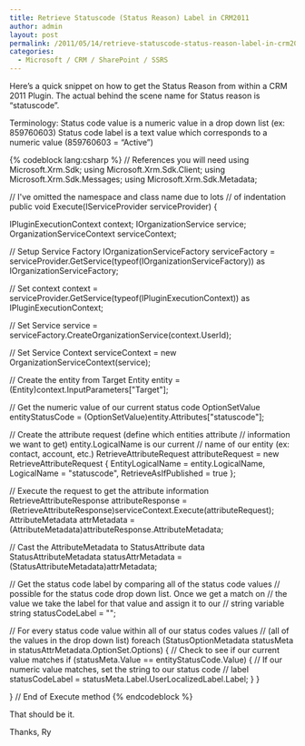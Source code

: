 ```yaml
---
title: Retrieve Statuscode (Status Reason) Label in CRM2011
author: admin
layout: post
permalink: /2011/05/14/retrieve-statuscode-status-reason-label-in-crm2011/
categories:
  - Microsoft / CRM / SharePoint / SSRS
---
```


Here’s a quick snippet on how to get the Status Reason from within a CRM 2011 Plugin. The actual behind the scene name for Status reason is “statuscode”.

Terminology:
Status code value is a numeric value in a drop down list (ex: 859760603)
Status code label is a text value which corresponds to a numeric value (859760603 = “Active”)

{% codeblock lang:csharp %}
// References you will need
using Microsoft.Xrm.Sdk;
using Microsoft.Xrm.Sdk.Client;
using Microsoft.Xrm.Sdk.Messages;
using Microsoft.Xrm.Sdk.Metadata;

// I've omitted the namespace and class name due to lots
//  of indentation
public void Execute(IServiceProvider serviceProvider)
 {

IPluginExecutionContext context;
IOrganizationService service;
OrganizationServiceContext serviceContext;

// Setup Service Factory
IOrganizationServiceFactory serviceFactory =
    serviceProvider.GetService(typeof(IOrganizationServiceFactory)) as
    IOrganizationServiceFactory;

// Set context
context = serviceProvider.GetService(typeof(IPluginExecutionContext)) as
    IPluginExecutionContext;

// Set Service
service = serviceFactory.CreateOrganizationService(context.UserId);

// Set Service Context
serviceContext = new OrganizationServiceContext(service);

// Create the entity from Target
Entity entity = (Entity)context.InputParameters["Target"];

// Get the numeric value of our current status code
OptionSetValue entityStatusCode =
    (OptionSetValue)entity.Attributes["statuscode"];

// Create the attribute request (define which entities attribute
//  information we want to get) entity.LogicalName is our current
//  name of our entity (ex: contact, account, etc.)
RetrieveAttributeRequest attributeRequest = new RetrieveAttributeRequest
{
    EntityLogicalName = entity.LogicalName,
    LogicalName = "statuscode",
    RetrieveAsIfPublished = true
};

// Execute the request to get the attribute information
RetrieveAttributeResponse attributeResponse =
    (RetrieveAttributeResponse)serviceContext.Execute(attributeRequest);
AttributeMetadata attrMetadata =
        (AttributeMetadata)attributeResponse.AttributeMetadata;

// Cast the AttributeMetadata to StatusAttribute data
StatusAttributeMetadata statusAttrMetadata =
    (StatusAttributeMetadata)attrMetadata;

// Get the status code label by comparing all of the status code values
//  possible for the status code drop down list. Once we get a match on
//  the value we take the label for that value and assign it to our
//  string variable
string statusCodeLabel = "";

// For every status code value within all of our status codes values
//  (all of the values in the drop down list)
foreach (StatusOptionMetadata statusMeta in
    statusAttrMetadata.OptionSet.Options)
{
    // Check to see if our current value matches
    if (statusMeta.Value == entityStatusCode.Value)
    {
        // If our numeric value matches, set the string to our status code
        //  label
        statusCodeLabel = statusMeta.Label.UserLocalizedLabel.Label;
    }
}

} // End of Execute method
{% endcodeblock %}

That should be it.

Thanks,
Ry